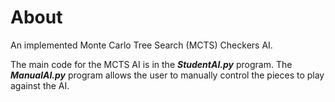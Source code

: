 # About
An implemented Monte Carlo Tree Search (MCTS) Checkers AI. 

The main code for the MCTS AI is in the ***StudentAI.py*** program. The ***ManualAI.py*** program allows the user to manually control the pieces to play against the AI.
